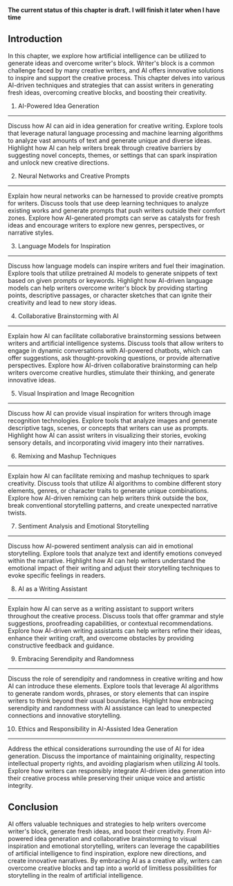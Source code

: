 **The current status of this chapter is draft. I will finish it later when I have time**

Introduction
------------

In this chapter, we explore how artificial intelligence can be utilized to generate ideas and overcome writer's block. Writer's block is a common challenge faced by many creative writers, and AI offers innovative solutions to inspire and support the creative process. This chapter delves into various AI-driven techniques and strategies that can assist writers in generating fresh ideas, overcoming creative blocks, and boosting their creativity.

1. AI-Powered Idea Generation
-----------------------------

Discuss how AI can aid in idea generation for creative writing. Explore tools that leverage natural language processing and machine learning algorithms to analyze vast amounts of text and generate unique and diverse ideas. Highlight how AI can help writers break through creative barriers by suggesting novel concepts, themes, or settings that can spark inspiration and unlock new creative directions.

2. Neural Networks and Creative Prompts
---------------------------------------

Explain how neural networks can be harnessed to provide creative prompts for writers. Discuss tools that use deep learning techniques to analyze existing works and generate prompts that push writers outside their comfort zones. Explore how AI-generated prompts can serve as catalysts for fresh ideas and encourage writers to explore new genres, perspectives, or narrative styles.

3. Language Models for Inspiration
----------------------------------

Discuss how language models can inspire writers and fuel their imagination. Explore tools that utilize pretrained AI models to generate snippets of text based on given prompts or keywords. Highlight how AI-driven language models can help writers overcome writer's block by providing starting points, descriptive passages, or character sketches that can ignite their creativity and lead to new story ideas.

4. Collaborative Brainstorming with AI
--------------------------------------

Explain how AI can facilitate collaborative brainstorming sessions between writers and artificial intelligence systems. Discuss tools that allow writers to engage in dynamic conversations with AI-powered chatbots, which can offer suggestions, ask thought-provoking questions, or provide alternative perspectives. Explore how AI-driven collaborative brainstorming can help writers overcome creative hurdles, stimulate their thinking, and generate innovative ideas.

5. Visual Inspiration and Image Recognition
-------------------------------------------

Discuss how AI can provide visual inspiration for writers through image recognition technologies. Explore tools that analyze images and generate descriptive tags, scenes, or concepts that writers can use as prompts. Highlight how AI can assist writers in visualizing their stories, evoking sensory details, and incorporating vivid imagery into their narratives.

6. Remixing and Mashup Techniques
---------------------------------

Explain how AI can facilitate remixing and mashup techniques to spark creativity. Discuss tools that utilize AI algorithms to combine different story elements, genres, or character traits to generate unique combinations. Explore how AI-driven remixing can help writers think outside the box, break conventional storytelling patterns, and create unexpected narrative twists.

7. Sentiment Analysis and Emotional Storytelling
------------------------------------------------

Discuss how AI-powered sentiment analysis can aid in emotional storytelling. Explore tools that analyze text and identify emotions conveyed within the narrative. Highlight how AI can help writers understand the emotional impact of their writing and adjust their storytelling techniques to evoke specific feelings in readers.

8. AI as a Writing Assistant
----------------------------

Explain how AI can serve as a writing assistant to support writers throughout the creative process. Discuss tools that offer grammar and style suggestions, proofreading capabilities, or contextual recommendations. Explore how AI-driven writing assistants can help writers refine their ideas, enhance their writing craft, and overcome obstacles by providing constructive feedback and guidance.

9. Embracing Serendipity and Randomness
---------------------------------------

Discuss the role of serendipity and randomness in creative writing and how AI can introduce these elements. Explore tools that leverage AI algorithms to generate random words, phrases, or story elements that can inspire writers to think beyond their usual boundaries. Highlight how embracing serendipity and randomness with AI assistance can lead to unexpected connections and innovative storytelling.

10. Ethics and Responsibility in AI-Assisted Idea Generation
------------------------------------------------------------

Address the ethical considerations surrounding the use of AI for idea generation. Discuss the importance of maintaining originality, respecting intellectual property rights, and avoiding plagiarism when utilizing AI tools. Explore how writers can responsibly integrate AI-driven idea generation into their creative process while preserving their unique voice and artistic integrity.

Conclusion
----------

AI offers valuable techniques and strategies to help writers overcome writer's block, generate fresh ideas, and boost their creativity. From AI-powered idea generation and collaborative brainstorming to visual inspiration and emotional storytelling, writers can leverage the capabilities of artificial intelligence to find inspiration, explore new directions, and create innovative narratives. By embracing AI as a creative ally, writers can overcome creative blocks and tap into a world of limitless possibilities for storytelling in the realm of artificial intelligence.
